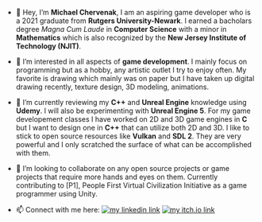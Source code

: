 - 👋 Hey, I’m **Michael Chervenak**, I am an aspiring game developer who is a 2021 graduate from 
      **Rutgers University-Newark**. I earned a bacholars degree *Magna Cum Laude* in **Computer Science** with a minor in **Mathematics**
      which is also recognized by the **New Jersey Institute of Technology (NJIT)**.
      
- 👀 I’m interested in all aspects of **game development**. I mainly focus on programming but as a hobby, any artistic
      outlet I try to enjoy often. My favorite is drawing which mainly was on paper but I have taken up digital drawing recently,
      texture design, 3D modeling, animations.
- 🌱 I’m currently reviewing my **C++** and **Unreal Engine** knowledge using **Udemy**. I will also be experimenting with **Unreal Engine 5**.
      For my game developement classes I have worked on 2D and 3D game engines in **C** but I want to design one in **C++** that can
      utilize both 2D and 3D. I like to stick to open source resources like **Vulkan** and **SDL 2**. They are very powerful and I only
      scratched the surface of what can be accomplished with them.
- 💞️ I’m looking to collaborate on any open source projects or game projects that require more hands and eyes on them. Currently contributing to [P1], People First Virtual Civilization Initiative as a game programmer using Unity.
- 📫 Connect with me here:
      [![my linkedin link](https://img.shields.io/badge/Linkedin-Cherve3-blue)](https://www.linkedin.com/in/Cherve3)
      [![my itch.io link](https://img.shields.io/badge/itch.io-Cherve-red)](https://cherve.itch.io)

<!---
Cherve3/Cherve3 is a ✨ special ✨ repository because its `README.md` (this file) appears on your GitHub profile.
You can click the Preview link to take a look at your changes.
--->
